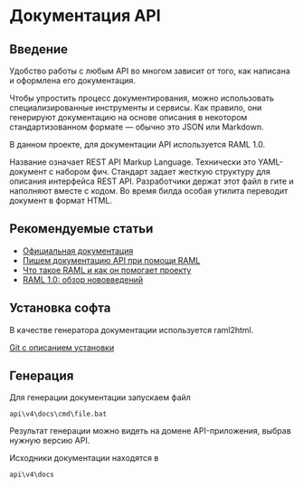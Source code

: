Документация API
================

Введение
--------

Удобство работы с любым API во многом зависит от того, как написана 
и оформлена его документация.

Чтобы упростить процесс документирования, можно использовать специализированные 
инструменты и сервисы. Как правило, они генерируют документацию на основе описания 
в некотором стандартизованном формате — обычно это JSON или Markdown.

В данном проекте, для документации API используется RAML 1.0.

Название означает REST API Markup Language. 
Технически это YAML-документ с набором фич. 
Стандарт задает жесткую структуру для описания интерфейса REST API. 
Разработчики держат этот файл в гите и наполняют вместе с кодом. 
Во время билда особая утилита переводит документ в формат HTML.

Рекомендуемые статьи
--------------------

* [Официальная документация](https://github.com/raml-org/raml-spec/blob/master/versions/raml-10/raml-10.md)
* [Пишем документацию API при помощи RAML](https://habrahabr.ru/company/selectel/blog/265337/)
* [Что такое RAML и как он помогает проекту](http://grishaev.me/raml)
* [RAML 1.0: обзор нововведений](https://habrahabr.ru/company/selectel/blog/281178/)

Установка софта
---------------

В качестве генератора документации используется raml2html.

[Git с описанием установки](https://github.com/raml2html/raml2html)

Генерация
---------

Для генерации документации запускаем файл

```
api\v4\docs\cmd\file.bat
```

Результат генерации можно видеть на домене API-приложения, выбрав нужную версию API.

Исходники документации находятся в

```
api\v4\docs
```
